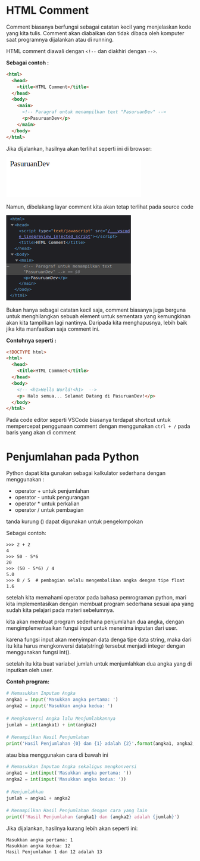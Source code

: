 # HTML Comment

Comment biasanya berfungsi sebagai catatan kecil yang menjelaskan kode yang kita tulis. Comment akan diabaikan dan tidak dibaca oleh komputer saat programnya dijalankan atau di running.

HTML comment diawali dengan ```<!--``` dan diakhiri dengan ```-->```.

**Sebagai contoh :**

```HTML
<html>
  <head>
    <title>HTML Comment</title>
  </head>
  <body>
    <main>
      <!-- Paragraf untuk menampilkan text "PasuruanDev" -->
      <p>PasuruanDev</p>
    </main>
  </body>
</html>
```

Jika dijalankan, hasilnya akan terlihat seperti ini di browser:

<img src="img/html_comment1.png"/>

Namun, dibelakang layar comment kita akan tetap terlihat pada source code

<img src="img/html_comment2.png"/>

Bukan hanya sebagai catatan kecil saja, comment biasanya juga berguna untuk menghilangkan sebuah element untuk sementara yang kemungkinan akan kita tampilkan lagi nantinya. Daripada kita menghapusnya, lebih baik jika kita manfaatkan saja comment ini.

**Contohnya seperti :**

```HTML
<!DOCTYPE html>
<html>
  <head>
    <title>HTML Commnet</title>
  </head>
  <body>
    <!-- <h1>Hello World!<h1>  -->
    <p> Halo semua... Selamat Datang di PasuruanDev!</p>
  </body>
</html>
```

Pada code editor seperti VSCode biasanya terdapat shortcut untuk mempercepat penggunaan comment dengan menggunakan ```ctrl + /``` pada baris yang akan di comment











# Penjumlahan pada Python

Python dapat kita gunakan sebagai kalkulator sederhana dengan menggunakan :

- operator + untuk penjumlahan
- operator - untuk pengurangan
- operator * untuk perkalian
- operator / untuk pembagian

tanda kurung () dapat digunakan untuk pengelompokan

Sebagai contoh:

```
>>> 2 + 2
4
>>> 50 - 5*6
20
>>> (50 - 5*6) / 4
5.0
>>> 8 / 5  # pembagian selalu mengembalikan angka dengan tipe float
1.6
```


setelah kita memahami operator pada bahasa pemrograman python, mari kita implementasikan dengan membuat program sederhana sesuai apa yang sudah kita pelajari pada materi sebelumnya.

kita akan membuat program sederhana penjumlahan dua angka, dengan mengimplementasikan fungsi input untuk menerima inputan dari user.

karena fungsi input akan menyimpan data denga tipe data string, maka dari itu kita harus mengkonversi data(string) tersebut menjadi integer dengan menggunakan fungsi int().

setelah itu kita buat variabel jumlah untuk menjumlahkan dua angka yang di inputkan oleh user.

**Contoh program:**

```python
# Memasukkan Inputan Angka
angka1 = input('Masukkan angka pertama: ')
angka2 = input('Masukkan angka kedua: ')

# Mengkonversi Angka lalu Menjumlahkannya
jumlah = int(angka1) + int(angka2)
 
# Menampilkan Hasil Penjumlahan
print('Hasil Penjumlahan {0} dan {1} adalah {2}'.format(angka1, angka2, jumlah))
```

atau bisa menggunakan cara di bawah ini

```python
# Memasukkan Inputan Angka sekaligus mengkonversi
angka1 = int(input('Masukkan angka pertama: '))
angka2 = int(input('Masukkan angka kedua: '))

# Menjumlahkan
jumlah = angka1 + angka2

# Menampilkan Hasil Penjumlahan dengan cara yang lain
print(f'Hasil Penjumlahan {angka1} dan {angka2} adalah {jumlah}')
```

Jika dijalankan, hasilnya kurang lebih akan seperti ini:

```
Masukkan angka pertama: 1
Masukkan angka kedua: 12
Hasil Penjumlahan 1 dan 12 adalah 13
```
